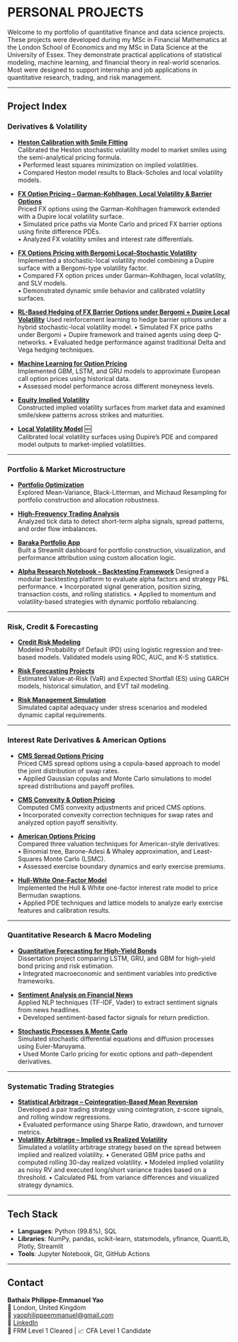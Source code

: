 #  PERSONAL PROJECTS

Welcome to my portfolio of quantitative finance and data science projects. These projects were developed during my MSc in Financial Mathematics at the London School of Economics and my MSc in Data Science at the University of Essex. They demonstrate practical applications of statistical modeling, machine learning, and financial theory in real-world scenarios. Most were designed to support internship and job applications in quantitative research, trading, and risk management.

---

##  Project Index

###  Derivatives & Volatility

- **[Heston Calibration with Smile Fitting](https://github.com/philippeyao123/PERSONAL-PROJECTS/tree/main/Heston_Calibration_with_Smile_Fitting)**   
  Calibrated the Heston stochastic volatility model to market smiles using the semi-analytical pricing formula.  
  • Performed least squares minimization on implied volatilities.  
  • Compared Heston model results to Black-Scholes and local volatility models.

- **[FX Option Pricing – Garman-Kohlhagen, Local Volatility & Barrier Options](https://github.com/philippeyao123/PERSONAL-PROJECTS/tree/main/FX_Option_Pricing_GK_LocalVol_Barriers)**   
  Priced FX options using the Garman-Kohlhagen framework extended with a Dupire local volatility surface.  
  • Simulated price paths via Monte Carlo and priced FX barrier options using finite difference PDEs.  
  • Analyzed FX volatility smiles and interest rate differentials.

- **[FX Options Pricing with Bergomi Local–Stochastic Volatility](https://github.com/philippeyao123/PERSONAL-PROJECTS/tree/main/Bergomi_Local_Volatility_FX)**   
  Implemented a stochastic-local volatility model combining a Dupire surface with a Bergomi-type volatility factor.  
  • Compared FX option prices under Garman–Kohlhagen, local volatility, and SLV models.  
  • Demonstrated dynamic smile behavior and calibrated volatility surfaces.
  
- **[RL-Based Hedging of FX Barrier Options under Bergomi + Dupire Local Volatility](https://github.com/philippeyao123/PERSONAL-PROJECTS/tree/main/RL_Based_Hedging_of_FX_Barrier_Options_under_Bergomi_%2B_Dupire_Local_Volatility)** 
  Used reinforcement learning to hedge barrier options under a hybrid stochastic-local volatility model.
  • Simulated FX price paths under Bergomi + Dupire framework and trained agents using deep Q-networks.
  • Evaluated hedge performance against traditional Delta and Vega hedging techniques.
  
- **[Machine Learning for Option Pricing](https://github.com/philippeyao123/PERSONAL-PROJECTS/tree/main/MACHINE%20LEARNING%20FOR%20OPTION%20PRICING)**  
  Implemented GBM, LSTM, and GRU models to approximate European call option prices using historical data.  
  • Assessed model performance across different moneyness levels.

- **[Equity Implied Volatility](https://github.com/philippeyao123/PERSONAL-PROJECTS/tree/main/EQUITY%20IMPLIED%20VOLATILITY)**   
  Constructed implied volatility surfaces from market data and examined smile/skew patterns across strikes and maturities.

- **[Local Volatility Model](https://github.com/philippeyao123/PERSONAL-PROJECTS/tree/main/LOCAL%20VOLATILITY%20MODEL)** 🆕  
  Calibrated local volatility surfaces using Dupire’s PDE and compared model outputs to market-implied volatilities.


---

###  Portfolio & Market Microstructure

- **[Portfolio Optimization](https://github.com/philippeyao123/PERSONAL-PROJECTS/tree/main/PORTFOLIO%20OPTIMIZATION)**  
  Explored Mean-Variance, Black-Litterman, and Michaud Resampling for portfolio construction and allocation robustness.

- **[High-Frequency Trading Analysis](https://github.com/philippeyao123/PERSONAL-PROJECTS/tree/main/HIGH-FREQUENCY%20TRADING%20ANALYSIS)**  
  Analyzed tick data to detect short-term alpha signals, spread patterns, and order flow imbalances.

- **[Baraka Portfolio App](https://github.com/philippeyao123/PERSONAL-PROJECTS/tree/main/baraka-portfolio-app)**  
  Built a Streamlit dashboard for portfolio construction, visualization, and performance attribution using custom allocation logic.

 - **[Alpha Research Notebook – Backtesting Framework](https://github.com/philippeyao123/PERSONAL-PROJECTS/tree/main/Alpha%20Research)** 
  Designed a modular backtesting platform to evaluate alpha factors and strategy P&L performance.
  • Incorporated signal generation, position sizing, transaction costs, and rolling statistics.
  • Applied to momentum and volatility-based strategies with dynamic portfolio rebalancing.

---

###  Risk, Credit & Forecasting

- **[Credit Risk Modeling](https://github.com/philippeyao123/PERSONAL-PROJECTS/tree/main/CREDIT%20RISK%20MODELING)**  
  Modeled Probability of Default (PD) using logistic regression and tree-based models. Validated models using ROC, AUC, and K-S statistics.

- **[Risk Forecasting Projects](https://github.com/philippeyao123/PERSONAL-PROJECTS/tree/main/RISK%20FORECASTING%20PROJECTS)**  
  Estimated Value-at-Risk (VaR) and Expected Shortfall (ES) using GARCH models, historical simulation, and EVT tail modeling.

- **[Risk Management Simulation](https://github.com/philippeyao123/PERSONAL-PROJECTS/tree/main/RISK%20MANAGEMENT%20SIMULATION)**  
  Simulated capital adequacy under stress scenarios and modeled dynamic capital requirements.

---

###  Interest Rate Derivatives & American Options

- **[CMS Spread Options Pricing](https://github.com/philippeyao123/PERSONAL-PROJECTS/tree/main/CMS_Spread_Options_Pricing_Analytics)**   
  Priced CMS spread options using a copula-based approach to model the joint distribution of swap rates.  
  • Applied Gaussian copulas and Monte Carlo simulations to model spread distributions and payoff profiles.

- **[CMS Convexity & Option Pricing](https://github.com/philippeyao123/PERSONAL-PROJECTS/tree/main/CMS_Derivatives_Pricing_Analytics)**   
  Computed CMS convexity adjustments and priced CMS options.  
  • Incorporated convexity correction techniques for swap rates and analyzed option payoff sensitivity.

- **[American Options Pricing](https://github.com/philippeyao123/PERSONAL-PROJECTS/tree/main/American_Options_Pricing_Analytics)**   
  Compared three valuation techniques for American-style derivatives:  
  • Binomial tree, Barone-Adesi & Whaley approximation, and Least-Squares Monte Carlo (LSMC).  
  • Assessed exercise boundary dynamics and early exercise premiums.

- **[Hull-White One-Factor Model](https://github.com/philippeyao123/PERSONAL-PROJECTS/tree/main/Hull_White_1F_Model)**   
  Implemented the Hull & White one-factor interest rate model to price Bermudan swaptions.  
  • Applied PDE techniques and lattice models to analyze early exercise features and calibration results.

---

###  Quantitative Research & Macro Modeling

- **[Quantitative Forecasting for High-Yield Bonds](https://github.com/philippeyao123/PERSONAL-PROJECTS/tree/main/QUANTITATIVE%20FORECASTING%20FOR%20HIGH-YIELD%20BONDS)**  
  Dissertation project comparing LSTM, GRU, and GBM for high-yield bond pricing and risk estimation.  
  • Integrated macroeconomic and sentiment variables into predictive frameworks.

- **[Sentiment Analysis on Financial News](https://github.com/philippeyao123/PERSONAL-PROJECTS/tree/main/SENTIMENT%20ANALYSIS%20ON%20FINANCIAL%20NEWS)**  
  Applied NLP techniques (TF-IDF, Vader) to extract sentiment signals from news headlines.  
  • Developed sentiment-based factor signals for return prediction.

- **[Stochastic Processes & Monte Carlo](https://github.com/philippeyao123/PERSONAL-PROJECTS/tree/main/STOCHASTIC%20PROCESSES%20%20AND%20MONTE%20CARLO%20SIMULATIONS)**  
  Simulated stochastic differential equations and diffusion processes using Euler-Maruyama.  
  • Used Monte Carlo pricing for exotic options and path-dependent derivatives.

---

###  Systematic Trading Strategies

- **[Statistical Arbitrage – Cointegration-Based Mean Reversion](https://github.com/philippeyao123/PERSONAL-PROJECTS/tree/main/STASTICAL%20ARBITRAGE%20–%20COINTEGRATION%20BASED%20MEAN%20REVERSION)**  
  Developed a pair trading strategy using cointegration, z-score signals, and rolling window regressions.  
  • Evaluated performance using Sharpe Ratio, drawdown, and turnover metrics.
- **[Volatility Arbitrage – Implied vs Realized Volatility ](https://github.com/philippeyao123/PERSONAL-PROJECTS/tree/main/Volatility%20Arbitrage%20)**  
  Simulated a volatility arbitrage strategy based on the spread between implied and realized volatility.
  • Generated GBM price paths and computed rolling 30-day realized volatility.
  • Modeled implied volatility as noisy RV and executed long/short variance trades based on a threshold.
  • Calculated P&L from variance differences and visualized strategy dynamics.
---

##  Tech Stack

- **Languages**: Python (99.8%), SQL  
- **Libraries**: NumPy, pandas, scikit-learn, statsmodels, yfinance, QuantLib, Plotly, Streamlit  
- **Tools**: Jupyter Notebook, Git, GitHub Actions

---

##  Contact

**Bathaix Philippe-Emmanuel Yao**  
📍 London, United Kingdom  
📧 [yaophilippeemmanuel@gmail.com](mailto:yaophilippeemmanuel@gmail.com)  
🔗 [LinkedIn](https://www.linkedin.com/in/bathaix-philippe-emmanuel-yao-a302ab176/)  
🧠 FRM Level 1 Cleared | 📈 CFA Level 1 Candidate

